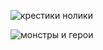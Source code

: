 ![крестики нолики](https://github.com/user-attachments/assets/7cfd487a-be61-405f-98b4-3281fe99f067)

![монстры и герои](https://github.com/user-attachments/assets/f7a42c56-02fd-4769-8494-9aef780f91cb)
